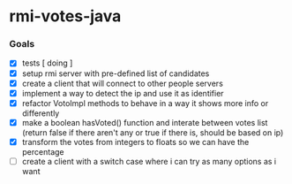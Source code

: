 # rmi-votes-java


### Goals
- [x] tests [ doing ]
- [x] setup rmi server with pre-defined list of candidates
- [x] create a client that will connect to other people servers 
- [x] implement a way to detect the ip and use it as identifier
- [x] refactor VotoImpl methods to behave in a way it shows more info or differently
- [x] make a boolean hasVoted() function and interate between votes list (return false if there aren't any or true if there is, should be based on ip)
- [x] transform the votes from integers to floats so we can have the percentage
- [ ] create a client with a switch case where i can try as many options as i want
